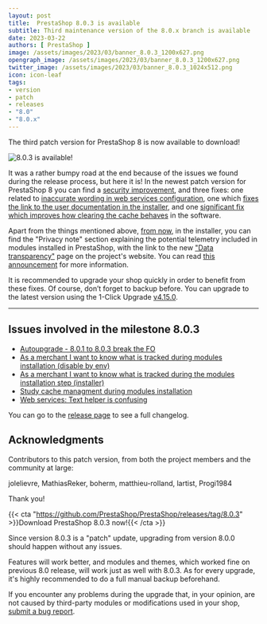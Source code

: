 ```yaml
---
layout: post
title:  PrestaShop 8.0.3 is available
subtitle: Third maintenance version of the 8.0.x branch is available
date: 2023-03-22
authors: [ PrestaShop ]
image: /assets/images/2023/03/banner_8.0.3_1200x627.png
opengraph_image: /assets/images/2023/03/banner_8.0.3_1200x627.png
twitter_image: /assets/images/2023/03/banner_8.0.3_1024x512.png
icon: icon-leaf
tags:
- version
- patch
- releases
- "8.0"
- "8.0.x"
---
```


The third patch version for PrestaShop 8 is now available to download!

![8.0.3 is available!](/assets/images/2023/03/banner_8.0.3_1534x424.png)

It was a rather bumpy road at the end because of the issues we found during the release process, but here it is! In the newest patch version for PrestaShop 8 you can find a [security improvement](https://github.com/PrestaShop/PrestaShop/pull/31647), and three fixes: one related to [inaccurate wording in web services configuration](https://github.com/PrestaShop/PrestaShop/pull/31772), one which [fixes the link to the user documentation in the installer](https://github.com/PrestaShop/PrestaShop/pull/31787), and one [significant fix which improves how clearing the cache behaves](https://github.com/PrestaShop/PrestaShop/pull/31820) in the software.

Apart from the things mentioned above, [from now](https://github.com/PrestaShop/PrestaShop/pull/31697), in the installer, you can find the "Privacy note" section explaining the potential telemetry included in modules installed in PrestaShop, with the link to the new ["Data transparency"](https://www.prestashop-project.org/data-transparency/) page on the project's website. You can read [this announcement](https://github.com/PrestaShop/PrestaShop/discussions/31906) for more information.

It is recommended to upgrade your shop quickly in order to benefit from these fixes. Of course, don’t forget to backup before. You can upgrade to the latest version using the 1-Click Upgrade [v4.15.0](https://github.com/PrestaShop/autoupgrade/releases/tag/v4.15.0).

---

## Issues involved in the milestone 8.0.3

- [Autoupgrade - 8.0.1 to 8.0.3 break the FO](https://github.com/PrestaShop/PrestaShop/issues/31945)
- [As a merchant I want to know what is tracked during modules installation (disable by env)](https://github.com/PrestaShop/PrestaShop/issues/31627)
- [As a merchant I want to know what is tracked during the modules installation step (installer)](https://github.com/PrestaShop/PrestaShop/issues/31625)
- [Study cache managment during modules installation](https://github.com/PrestaShop/PrestaShop/issues/31562)
- [Web services: Text helper is confusing](https://github.com/PrestaShop/PrestaShop/issues/31423)

You can go to the [release page](https://github.com/PrestaShop/PrestaShop/releases/tag/8.0.3) to see a full changelog.

## Acknowledgments

Contributors to this patch version, from both the project members and the community at large:

jolelievre, MathiasReker, boherm, matthieu-rolland, lartist, Progi1984

Thank you!

{{< cta "https://github.com/PrestaShop/PrestaShop/releases/tag/8.0.3" >}}Download PrestaShop 8.0.3 now!{{< /cta >}}

Since version 8.0.3 is a "patch" update, upgrading from version 8.0.0 should happen without any issues.

Features will work better, and modules and themes, which worked fine on previous 8.0 release, will work just as well with 8.0.3. As for every upgrade, it's highly recommended to do a full manual backup beforehand.

If you encounter any problems during the upgrade that, in your opinion, are not caused by third-party modules or modifications used in your shop, [submit a bug report](https://www.prestashop-project.org/get-involved/report-issues/).
